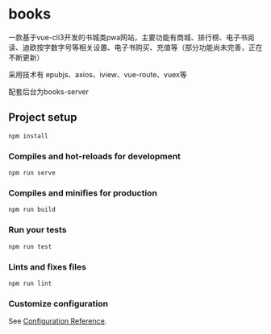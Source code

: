 # books

一款基于vue-cli3开发的书城类pwa网站，主要功能有商城、排行榜、电子书阅读、迪欧按字数字号等相关设置、电子书购买、充值等（部分功能尚未完善，正在不断更新）

采用技术有 epubjs、axios、iview、vue-route、vuex等

配套后台为books-server

## Project setup
```
npm install
```

### Compiles and hot-reloads for development
```
npm run serve
```

### Compiles and minifies for production
```
npm run build
```

### Run your tests
```
npm run test
```

### Lints and fixes files
```
npm run lint
```

### Customize configuration
See [Configuration Reference](https://cli.vuejs.org/config/).
